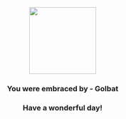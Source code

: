 <p align="center">
    <img src="https://raw.githubusercontent.com/PokeAPI/sprites/master/sprites/pokemon/42.png" width="150" height="150">
</p>
<h3 align="center">You were embraced by - <b>Golbat</b></h3>
<h3 align="center">Have a wonderful day!</h3>
